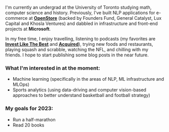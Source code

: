 I'm currently an undergrad at the University of Toronto studying math, computer science and history. Previously, I've built NLP applications for e-commerce at [<ins>**OpenStore**</ins>](https://open.store) (backed by Founders Fund, General Catalyst, Lux Capital and Khosla Ventures) and dabbled in infrastructure  and front-end projects at **Microsoft**.

In my free time, I enjoy travelling, listening to podcasts (my favorites are [<ins>**Invest Like The Best**</ins>](https://podcasts.apple.com/ca/podcast/invest-like-the-best-with-patrick-oshaughnessy/id1154105909) and [<ins>**Acquired**</ins>](https://www.acquired.fm/)), trying new foods and restaurants, playing squash and scrabble, watching the NFL, and chilling with my friends. 
I hope to start publishing some blog posts in the near future.


### What I'm interested in at the moment:

  * Machine learning (specifically in the areas of NLP, ML infrastructure and MLOps)
  * Sports analytics (using data-driving and computer vision-based approaches to better understand basketball and football strategy)


### My goals for 2023:

  * Run a half-marathon
  * Read 20 books